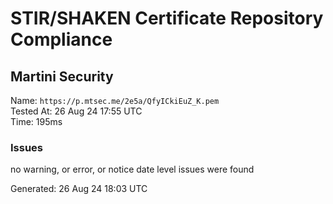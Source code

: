 # STIR/SHAKEN Certificate Repository Compliance

## Martini Security

Name: `https://p.mtsec.me/2e5a/QfyICkiEuZ_K.pem`\
Tested At: 26 Aug 24 17:55 UTC\
Time: 195ms

### Issues

no warning, or error, or notice date level issues were found

Generated: 26 Aug 24 18:03 UTC